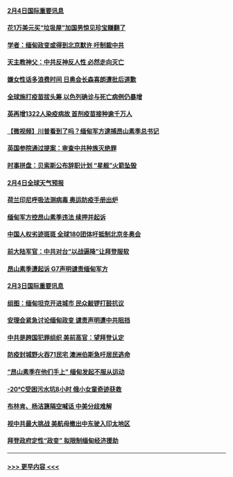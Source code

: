#### [2月4日国际重要讯息](../pages/prog202/a103046811.md?t=02042101) 
#### [花1万美元买“垃圾屋”加国男惊见珍宝赚翻了](../pages/prog202/a103046706.md?t=02042101) 
#### [学者：缅甸政变或得到北京默许 吁制裁中共](../pages/prog202/a103046708.md?t=02042101) 
#### [天主教神父：中共反神反人性 必然走向灭亡](../pages/prog202/a103046720.md?t=02042101) 
#### [嫌女性话多浪费时间 日奥会长森喜朗遭批后道歉](../pages/prog202/a103046694.md?t=02042101) 
#### [全球施打疫苗拔头筹 以色列确诊与死亡病例仍暴增](../pages/prog202/a103046634.md?t=02042101) 
#### [英再增1322人染疫病故 首剂疫苗接种逾千万人](../pages/prog202/a103046626.md?t=02042101) 
#### [【微视频】川普看到了吗？缅甸军方逮捕昂山素季总书记](../pages/prog202/a103046229.md?t=02042101) 
#### [英国参院通过提案：审查中共种族灭绝罪](../pages/prog202/a103046386.md?t=02042101) 
#### [时事拼盘：贝索斯公布辞职计划 “星舰”火箭坠毁](../pages/prog202/a103046530.md?t=02042101) 
#### [2月4日全球天气预报](../pages/prog202/a103046456.md?t=02042101) 
#### [荷兰印尼呼吸法测病毒 奥运防疫手册出炉](../pages/prog202/a103046520.md?t=02042101) 
#### [缅甸军方控昂山素季违法 续押并起诉](../pages/prog202/a103046414.md?t=02042101) 
#### [中国人权劣迹斑斑 全球180团体吁抵制北京冬奥会](../pages/prog202/a103046376.md?t=02042101) 
#### [前大陆军官：中共对台“以战逼降”让拜登服软](../pages/prog202/a103046358.md?t=02042101) 
#### [昂山素季遭起诉 G7声明谴责缅甸军方](../pages/prog202/a103046312.md?t=02042101) 
#### [2月3日国际重要讯息](../pages/prog202/a103046092.md?t=02042101) 
#### [组图：缅甸坦克开进城市 民众敲锣打鼓抗议](../pages/prog202/a103046019.md?t=02042101) 
#### [安理会紧急讨论缅甸政变 谴责声明遭中共阻挡](../pages/prog202/a103046005.md?t=02042101) 
#### [中共是跨国犯罪组织 美前高官：望拜登认定](../pages/prog202/a103045969.md?t=02042101) 
#### [防疫封城野火吞71民宅 澳洲伯斯急吁居民逃命](../pages/prog202/a103045929.md?t=02042101) 
#### [“昂山素季在他们手上” 缅甸发起不服从运动](../pages/prog202/a103045903.md?t=02042101) 
#### [-20℃受困污水坑8小时 俄小女童奇迹获救](../pages/prog202/a103045900.md?t=02042101) 
#### [布林肯、杨洁篪隔空喊话 中美分歧难解](../pages/prog202/a103045895.md?t=02042101) 
#### [视中共最大挑战 美航母撤出中东驶入印太地区](../pages/prog202/a103045868.md?t=02042101) 
#### [拜登政府定性“政变” 拟限制缅甸经济援助](../pages/prog202/a103045835.md?t=02042101) 

----
#### [ >>> 更早内容 <<< ](../indexes/prog202-earlier.md)
